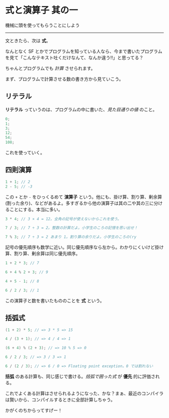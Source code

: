 # 式と演算子 其の一

機械に頭を使ってもらうことにしよう

---

文ときたら、次は **式**。

なんとなく SF とかでプログラムを知っている人なら、今まで書いたプログラムを見て「こんなテキスト吐くだけなんて、なんか違う!!」と思ってる？

ちゃんとプログラムでも *計算* させられます。

まず、プログラムで計算させる数の書き方から見ていこう。


## リテラル

**リテラル** っていうのは、プログラムの中に書いた、*見た目通りの値* のこと。

```cpp
0;
1;
3;
12;
54;
108;
```

これを使っていく。


## 四則演算

```cpp
1 + 1; // 2
2 - 5; // -3
```

この `+` とか `-` をひっくるめて **演算子** という。他にも、掛け算、割り算、剰余算(割った余り)、などがあるよ。多すぎるから他の演算子は其の二や其の三に分けることにする。本当に多い。

```cpp
3 * 4; // 3 × 4 = 12。全角の記号が使えないからこれを使う。

7 / 3; // 7 ÷ 3 = 2。整数の計算だよ。小学生のころの記憶を思い出せ！

7 % 3; // 7 ÷ 3 = 2 あまり 1。割り算の余りだよ。小学生のころの(ry
```

記号の優先順序も数学に近い。同じ優先順序なら左から。わかりにくいけど掛け算、割り算、剰余算は同じ優先順序。

```cpp
1 + 2 * 3; // 7

6 + 4 % 2 + 3; // 9

4 + 5 - 1; // 8

6 / 2 / 3; // 1
```

この演算子と数を書いたもののことを **式** という。


## 括弧式

```cpp
(1 + 2) * 5; // => 3 * 5 => 15

4 / (3 + 1); // => 4 / 4 => 1

(6 + 4) % (2 + 3); // => 10 % 5 => 0

6 / 2 / 3; // => 3 / 3 => 1

6 / (2 / 3); // => 6 / 0 => Floating point exception。0 では割れない
```

**括弧** のある計算も、同じ感じで書ける。*括弧で囲った式* が **優先** 的に評価される。


これでよくある計算はさせられるようになった、かな？まぁ、最近のコンパイラは賢いから、コンパイルするときに全部計算しちゃう。

かがくのちからってすげー！
